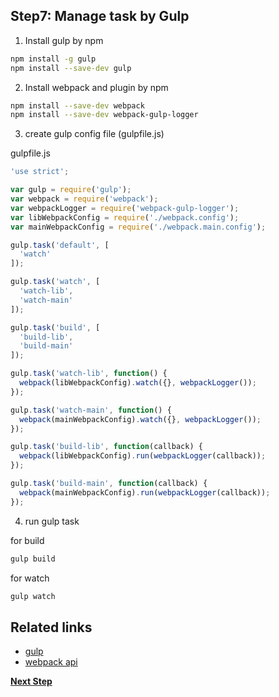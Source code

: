 Step7: Manage task by Gulp
---
1. Install gulp by npm

  ```bash
  npm install -g gulp
  npm install --save-dev gulp
  ```

2. Install webpack and plugin by npm

  ```bash
  npm install --save-dev webpack
  npm install --save-dev webpack-gulp-logger
  ```

3. create gulp config file (gulpfile.js)

  gulpfile.js
  ```javascript
  'use strict';

  var gulp = require('gulp');
  var webpack = require('webpack');
  var webpackLogger = require('webpack-gulp-logger');
  var libWebpackConfig = require('./webpack.config');
  var mainWebpackConfig = require('./webpack.main.config');

  gulp.task('default', [
    'watch'
  ]);

  gulp.task('watch', [
    'watch-lib',
    'watch-main'
  ]);

  gulp.task('build', [
    'build-lib',
    'build-main'
  ]);

  gulp.task('watch-lib', function() {
    webpack(libWebpackConfig).watch({}, webpackLogger());
  });

  gulp.task('watch-main', function() {
    webpack(mainWebpackConfig).watch({}, webpackLogger());
  });

  gulp.task('build-lib', function(callback) {
    webpack(libWebpackConfig).run(webpackLogger(callback));
  });

  gulp.task('build-main', function(callback) {
    webpack(mainWebpackConfig).run(webpackLogger(callback));
  });
  ```

4. run gulp task

  for build
  ```bash
  gulp build
  ```

  for watch
  ```bash
  gulp watch
  ```

Related links
---
+ [gulp](https://github.com/gulpjs/gulp)
+ [webpack api](http://webpack.github.io/docs/node.js-api.html)

__[Next Step](./STEP8.md)__
